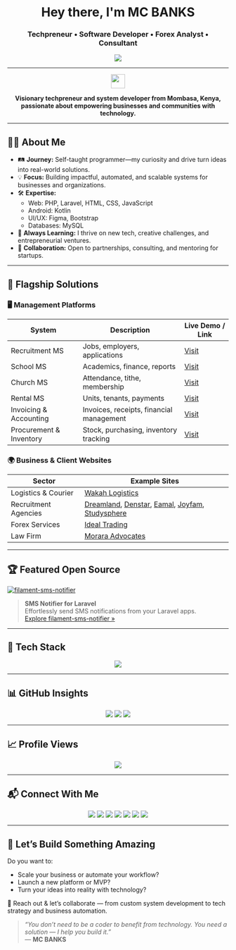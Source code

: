 <h1 align="center">Hey there, I'm MC BANKS</h1>
<h3 align="center">Techpreneur • Software Developer • Forex Analyst • Consultant</h3>

<p align="center">
  <img src="https://readme-typing-svg.herokuapp.com?font=Fira+Code&size=22&duration=3000&pause=1000&color=00FFF0&center=true&vCenter=true&width=435&lines=Building+Real+World+Systems.;Forex+Learner+and+Trader.;Travel+Consultant.;Upcoming+Mentor.;Empowering+Startups+with+Technology." />
</p>

---

<p align="center">
  <img src="https://em-content.zobj.net/source/joypixels/369/flag-kenya_1f1f0-1f1ea.png" width="32" />
</p>

<p align="center">
  <b>Visionary techpreneur and system developer from Mombasa, Kenya, passionate about empowering businesses and communities with technology.</b>
</p>

---

## 👨‍💻 About Me

- 🛤️ **Journey:** Self-taught programmer—my curiosity and drive turn ideas into real-world solutions.
- 💡 **Focus:** Building impactful, automated, and scalable systems for businesses and organizations.
- 🛠️ **Expertise:** 
  - Web: PHP, Laravel, HTML, CSS, JavaScript
  - Android: Kotlin
  - UI/UX: Figma, Bootstrap
  - Databases: MySQL
- 🌱 **Always Learning:** I thrive on new tech, creative challenges, and entrepreneurial ventures.
- 🤝 **Collaboration:** Open to partnerships, consulting, and mentoring for startups.

---

## 🚀 Flagship Solutions

### 🖥️ Management Platforms

| System                      | Description                               | Live Demo / Link                   |
|-----------------------------|-------------------------------------------|------------------------------------|
| Recruitment MS              | Jobs, employers, applications             | [Visit](https://rmsystems.site)       |
| School MS                   | Academics, finance, reports               | [Visit](https://school.rmsystems.site)|
| Church MS                   | Attendance, tithe, membership             | [Visit](https://church.rmsystems.site)|
| Rental MS                   | Units, tenants, payments                  | [Visit](https://test.ukwaju.systems)  |
| Invoicing & Accounting      | Invoices, receipts, financial management  | [Visit](https://uplenza.co.ke)        |
| Procurement & Inventory     | Stock, purchasing, inventory tracking     | [Visit](https://proc.rmsystems.site)  |

### 🌍 Business & Client Websites

| Sector                   | Example Sites |
|--------------------------|--------------|
| Logistics & Courier      | [Wakah Logistics](https://www.wakah.co.ke) |
| Recruitment Agencies     | [Dreamland](https://dreamlandmanpower.com), [Denstar](https://denstar.co.ke), [Eamal](https://eamalsolutions.co.ke), [Joyfam](https://joyfamltd.co.ke), [Studysphere](https://studysphereglobal.co.ke) |
| Forex Services           | [Ideal Trading](https://idealtrading.co.ke) |
| Law Firm                 | [Morara Advocates](https://moraranyangitoadv.com) |

---

## 🏆 Featured Open Source

[![filament-sms-notifier](https://github-readme-stats.vercel.app/api/pin/?username=MCBANKSKE&repo=filament-sms-notifier)](https://github.com/MCBANKSKE/filament-sms-notifier)

> **SMS Notifier for Laravel**  
> Effortlessly send SMS notifications from your Laravel apps.  
> [Explore filament-sms-notifier »](https://github.com/MCBANKSKE/filament-sms-notifier)

---

## 🚦 Tech Stack

<p align="center">
  <img src="https://skillicons.dev/icons?i=php,laravel,js,html,css,python,mysql,figma,bootstrap,vscode,github" />
</p>

---

## 📊 GitHub Insights

<p align="center">
  <img src="https://github-readme-stats.vercel.app/api?username=MCBANKSKE&show_icons=true&theme=radical" />
  <img src="https://github-readme-stats.vercel.app/api/top-langs/?username=MCBANKSKE&layout=compact&theme=radical" />
  <img src="https://streak-stats.demolab.com?user=MCBANKSKE&theme=radical" />
</p>

---

## 📈 Profile Views

<p align="center">
  <img src="https://komarev.com/ghpvc/?username=MCBANKSKE&label=Profile+Views&color=0e75b6&style=flat-square" />
</p>

---

## 📬 Connect With Me

<p align="center">
  <a href="https://mcbanks.rmsystems.site"><img src="https://img.shields.io/badge/Website-222?style=for-the-badge&logo=Google-Chrome&logoColor=white" /></a>
  <a href="mailto:info@rmsystems.site"><img src="https://img.shields.io/badge/Email-EA4335?style=for-the-badge&logo=gmail&logoColor=white" /></a>
  <a href="https://wa.me/254798808796"><img src="https://img.shields.io/badge/WhatsApp-25D366?style=for-the-badge&logo=whatsapp&logoColor=white" /></a>
  <a href="https://github.com/MCBANKSKE"><img src="https://img.shields.io/badge/GitHub-181717?style=for-the-badge&logo=github&logoColor=white" /></a>
  <a href="https://instagram.com/mcbanks.ke"><img src="https://img.shields.io/badge/Instagram-E4405F?style=for-the-badge&logo=instagram&logoColor=white" /></a>
  <a href="https://facebook.com/mcbanks.ke"><img src="https://img.shields.io/badge/Facebook-1877f2?style=for-the-badge&logo=facebook&logoColor=white" /></a>
  <a href="https://linkedin.com/in/mcbanks"><img src="https://img.shields.io/badge/LinkedIn-0077b5?style=for-the-badge&logo=linkedin&logoColor=white" /></a>
</p>

---

## 🤝 Let’s Build Something Amazing

Do you want to:
- Scale your business or automate your workflow?
- Launch a new platform or MVP?
- Turn your ideas into reality with technology?

💬 Reach out & let’s collaborate — from custom system development to tech strategy and business automation.

> _“You don’t need to be a coder to benefit from technology. You need a solution — I help you build it.”_  
> — **MC BANKS**
